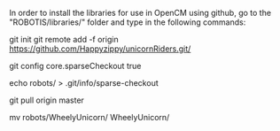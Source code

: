 In order to install the libraries for use in OpenCM using github, go to the "ROBOTIS/libraries/" folder and type in the following commands:

git init
git remote add -f origin https://github.com/Happyzippy/unicornRiders.git/

git config core.sparseCheckout true

echo robots/<Library> > .git/info/sparse-checkout

git pull origin master

mv robots/WheelyUnicorn/ WheelyUnicorn/